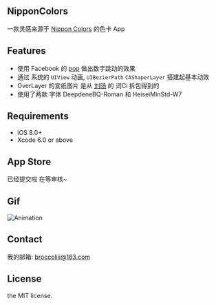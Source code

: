 
## NipponColors
 一款灵感来源于 [Nippon Colors](http://nipponcolors.com/) 的色卡 App
## Features

* 使用 Facebook 的 [pop](https://github.com/facebook/pop) 做出数字跳动的效果
* 通过 系统的 ```UIView``` 动画, ```UIBezierPath``` ```CAShaperLayer```  搭建起基本动效
* OverLayer 的宣纸图片 是从 [刘旸](http://weibo.com/sevear?nick=sevear&noscale_head=1#_0) 的 词Ci 拆包得到的
* 使用了两款 字体 DeepdeneBQ-Roman 和 HeiseiMinStd-W7 

## Requirements

* iOS 8.0+
* Xcode 6.0 or above

## App Store

已经提交啦 在等审核~

## Gif
![Animation](Gif/Color.gif)

## Contact

我的邮箱: broccoliii@163.com

## License

the MIT license. 
